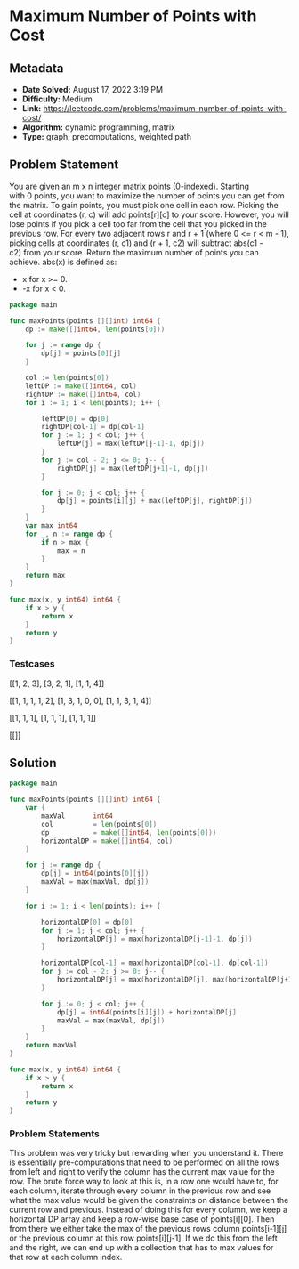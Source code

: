 # Maximum Number of Points with Cost

## Metadata

- **Date Solved:** August 17, 2022 3:19 PM
- **Difficulty:** Medium
- **Link:** https://leetcode.com/problems/maximum-number-of-points-with-cost/
- **Algorithm:** dynamic programming, matrix
- **Type:** graph, precomputations, weighted path

## Problem Statement

You are given an m x n integer matrix points (0-indexed). Starting with 0 points, you want to maximize the number of points you can get from the matrix.
To gain points, you must pick one cell in each row. Picking the cell at coordinates (r, c) will add points[r][c] to your score.
However, you will lose points if you pick a cell too far from the cell that you picked in the previous row. For every two adjacent rows r and r + 1 (where 0 <= r < m - 1), picking cells at coordinates (r, c1) and (r + 1, c2) will subtract abs(c1 - c2) from your score.
Return the maximum number of points you can achieve.
abs(x) is defined as:
- x for x >= 0.
- -x for x < 0.

```go
package main

func maxPoints(points [][]int) int64 {
	dp := make([]int64, len(points[0]))

	for j := range dp {
		dp[j] = points[0][j]
	}

	col := len(points[0])
	leftDP := make([]int64, col)
	rightDP := make([]int64, col)
	for i := 1; i < len(points); i++ {

		leftDP[0] = dp[0]
		rightDP[col-1] = dp[col-1]
		for j := 1; j < col; j++ {
			leftDP[j] = max(leftDP[j-1]-1, dp[j])
		}
		for j := col - 2; j <= 0; j-- {
			rightDP[j] = max(leftDP[j+1]-1, dp[j])
		}

		for j := 0; j < col; j++ {
			dp[j] = points[i][j] + max(leftDP[j], rightDP[j])
		}
	}
	var max int64
	for _, n := range dp {
		if n > max {
			max = n
		}
	}
	return max
}

func max(x, y int64) int64 {
	if x > y {
		return x
	}
	return y
}
```

### Testcases

[[1, 2, 3], [3, 2, 1], [1, 1, 4]]

[[1, 1, 1, 1, 2], [1, 3, 1, 0, 0], [1, 1, 3, 1, 4]]

[[1, 1, 1], [1, 1, 1], [1, 1, 1]]

[[]]

## Solution


```go
package main

func maxPoints(points [][]int) int64 {
	var (
		maxVal       int64
		col          = len(points[0])
		dp           = make([]int64, len(points[0]))
		horizontalDP = make([]int64, col)
	)

	for j := range dp {
		dp[j] = int64(points[0][j])
		maxVal = max(maxVal, dp[j])
	}

	for i := 1; i < len(points); i++ {

		horizontalDP[0] = dp[0]
		for j := 1; j < col; j++ {
			horizontalDP[j] = max(horizontalDP[j-1]-1, dp[j])
		}

		horizontalDP[col-1] = max(horizontalDP[col-1], dp[col-1])
		for j := col - 2; j >= 0; j-- {
			horizontalDP[j] = max(horizontalDP[j], max(horizontalDP[j+1]-1, dp[j]))
		}

		for j := 0; j < col; j++ {
			dp[j] = int64(points[i][j]) + horizontalDP[j]
			maxVal = max(maxVal, dp[j])
		}
	}
	return maxVal
}

func max(x, y int64) int64 {
	if x > y {
		return x
	}
	return y
}
```

### Problem Statements

This problem was very tricky but rewarding when you understand it. There is essentially pre-computations that need to be performed on all the rows from left and right to verify the column has the current max value for the row. The brute force way to look at this is, in a row one would have to, for each column, iterate through every column in the previous row and see what the max value would be given the constraints on distance between the current row and previous. Instead of doing this for every column, we keep a horizontal DP array and keep a row-wise base case of points[i][0]. Then from there we either take the max of the previous rows column points[i-1][j] or  the previous column at this row points[i][j-1]. If we do this from the left and the right, we can end up with a collection that has to max values for that row at each column index.
